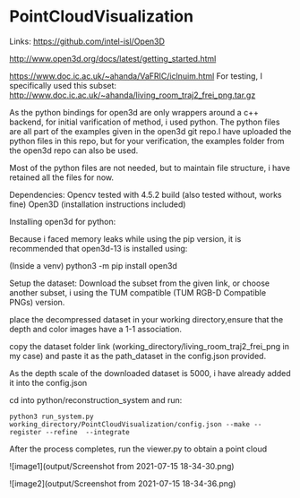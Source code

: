 # PointCloudVisualization

Links:
https://github.com/intel-isl/Open3D

http://www.open3d.org/docs/latest/getting_started.html


https://www.doc.ic.ac.uk/~ahanda/VaFRIC/iclnuim.html
For testing, I specifically used this subset: http://www.doc.ic.ac.uk/~ahanda/living_room_traj2_frei_png.tar.gz

As the python bindings for open3d are only wrappers around a c++ backend, for initial varification of method, i used python.
The python files are all part of the examples given in the open3d git repo.I have uploaded the python files in this repo, but for your verification, the examples folder from the open3d repo can also be used.

Most of the python files are not needed, but to maintain file structure, i have retained all the files for now.

Dependencies:
Opencv tested with 4.5.2 build (also tested without, works fine)
Open3D (installation instructions included)



Installing open3d for python:

Because i faced memory leaks while using the pip version, it is recommended that open3d-13 is installed using:

(Inside a venv)
python3 -m pip install open3d


Setup the dataset:
Download the subset from the given link, or choose another subset, i using the TUM compatible (TUM RGB-D Compatible PNGs) version.

place the decompressed dataset in your working directory,ensure that the depth and color images have a 1-1 association.

copy the dataset folder link (working_directory/living_room_traj2_frei_png in my case) and paste it as the path_dataset in the config.json provided.

As the depth scale of the downloaded dataset is 5000, i have already added it into the config.json

cd into python/reconstruction_system and run:

	python3 run_system.py working_directory/PointCloudVisualization/config.json --make --register --refine  --integrate
 

After the process completes, run the viewer.py to obtain a point cloud


![image1](output/Screenshot from 2021-07-15 18-34-30.png)

![image2](output/Screenshot from 2021-07-15 18-34-36.png)

